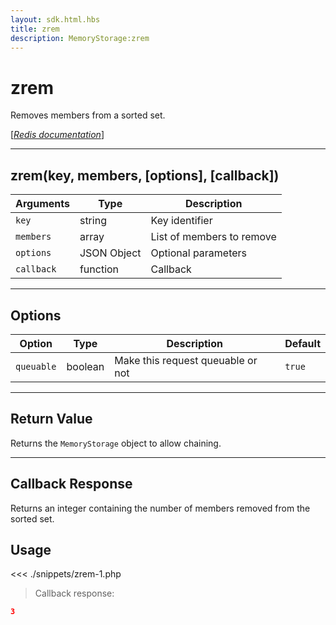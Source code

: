 ```yaml
---
layout: sdk.html.hbs
title: zrem
description: MemoryStorage:zrem
---
```


# zrem

Removes members from a sorted set.

[[_Redis documentation_]](https://redis.io/commands/zrem)

---

## zrem(key, members, [options], [callback])

| Arguments  | Type        | Description               |
| ---------- | ----------- | ------------------------- |
| `key`      | string      | Key identifier            |
| `members`  | array       | List of members to remove |
| `options`  | JSON Object | Optional parameters       |
| `callback` | function    | Callback                  |

---

## Options

| Option     | Type    | Description                       | Default |
| ---------- | ------- | --------------------------------- | ------- |
| `queuable` | boolean | Make this request queuable or not | `true`  |

---

## Return Value

Returns the `MemoryStorage` object to allow chaining.

---

## Callback Response

Returns an integer containing the number of members removed from the sorted set.

## Usage

<<< ./snippets/zrem-1.php

> Callback response:

```json
3
```
